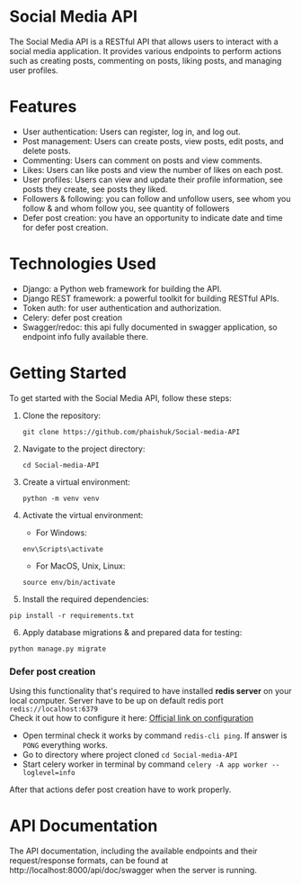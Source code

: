 # Social Media API

The Social Media API is a RESTful API that allows users to interact with a social media application. 
It provides various endpoints to perform actions such as creating posts, commenting on posts, liking posts, and managing user profiles.

# Features

- User authentication: Users can register, log in, and log out.
- Post management: Users can create posts, view posts, edit posts, and delete posts.
- Commenting: Users can comment on posts and view comments.
- Likes: Users can like posts and view the number of likes on each post.
- User profiles: Users can view and update their profile information, see posts they create, see posts they liked.
- Followers & following: you can follow and unfollow users, see whom you follow & and whom follow you, see quantity of followers
- Defer post creation: you have an opportunity to indicate date and time for defer post creation.

# Technologies Used

- Django: a Python web framework for building the API.
- Django REST framework: a powerful toolkit for building RESTful APIs.
- Token auth: for user authentication and authorization.
- Celery: defer post creation
- Swagger/redoc: this api fully documented in swagger application, so endpoint info fully available there.

# Getting Started

To get started with the Social Media API, follow these steps:

1. Clone the repository:

    ```shell
    git clone https://github.com/phaishuk/Social-media-API
    ```

2. Navigate to the project directory:

    ```shell
    cd Social-media-API
    ```

3. Create a virtual environment:

    ```shell
   python -m venv venv
   ```

4. Activate the virtual environment:

   - For Windows:
   ```shell
   env\Scripts\activate
   ```
   - For MacOS, Unix, Linux:
   ```shell
   source env/bin/activate
   ```

5. Install the required dependencies:
```shell
pip install -r requirements.txt
```

6. Apply database migrations & and prepared data for testing:
```shell
python manage.py migrate
```

### Defer post creation

Using this functionality that's required to have installed **redis server** on your local computer.
Server have to be up on default redis port `redis://localhost:6379` \
Check it out how to configure it here: [Official link on configuration](https://redis.io/docs/getting-started/)
- Open terminal check it works by command `redis-cli ping`. If answer is `PONG` everything works.
- Go to directory where project cloned `cd Social-media-API`
- Start celery worker in terminal by command `celery -A app worker --loglevel=info`

After that actions defer post creation have to work properly.

# API Documentation

The API documentation, including the available endpoints 
and their request/response formats, can be found at http://localhost:8000/api/doc/swagger when the server is running.

